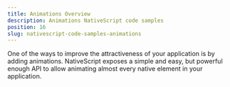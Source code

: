```yaml
---
title: Animations Overview
description: Animations NativeScript code samples
position: 16
slug: nativescript-code-samples-animations
---
```

One of the ways to improve the attractiveness of your application is by adding animations. 
NativeScript exposes a simple and easy, but powerful enough API to allow animating almost every native element in your application.